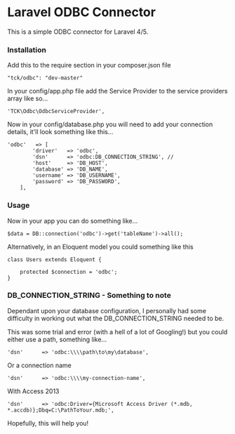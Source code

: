 # Laravel ODBC Connector

This is a simple ODBC connector for Laravel 4/5.

### Installation
Add this to the require section in your composer.json file
```
"tck/odbc": "dev-master"
```

In your config/app.php file add the Service Provider to the service providers array like so...
```
'TCK\Odbc\OdbcServiceProvider',
```

Now in your config/database.php you will need to add your connection details, it'll look something like this...
```
'odbc'   => [
		'driver'   => 'odbc',
		'dsn'      => 'odbc:DB_CONNECTION_STRING', //
		'host'     => 'DB_HOST',
		'database' => 'DB_NAME',
		'username' => 'DB_USERNAME',
		'password' => 'DB_PASSWORD',
	],
```

### Usage
Now in your app you can do something like...

```
$data = DB::connection('odbc')->get('tableName')->all();
```

Alternatively, in an Eloquent model you could something like this
```
class Users extends Eloquent {

	protected $connection = 'odbc';
}
```

### DB_CONNECTION_STRING - Something to note
Dependant upon your database configuration, I personally had some difficulty in working out what the DB_CONNECTION_STRING needed to be.

This was some trial and error (with a hell of a lot of Googling!) but you could either use a path, something like...
```
'dsn'      => 'odbc:\\\\path\to\my\database',
```

Or a connection name
```
'dsn'      => 'odbc:\\\\my-connection-name',
```

With Access 2013
```
'dsn'      => 'odbc:Driver={Microsoft Access Driver (*.mdb, *.accdb)};Dbq=C:\PathToYour.mdb;',
```

Hopefully, this will help you!
